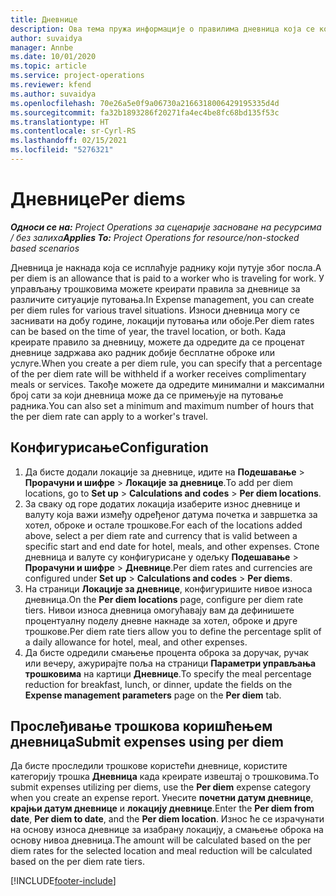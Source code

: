 ```yaml
---
title: Дневнице
description: Ова тема пружа информације о правилима дневница која се користе у управљању трошковима.
author: suvaidya
manager: Annbe
ms.date: 10/01/2020
ms.topic: article
ms.service: project-operations
ms.reviewer: kfend
ms.author: suvaidya
ms.openlocfilehash: 70e26a5e0f9a06730a2166318006429195335d4d
ms.sourcegitcommit: fa32b1893286f20271fa4ec4be8fc68bd135f53c
ms.translationtype: HT
ms.contentlocale: sr-Cyrl-RS
ms.lasthandoff: 02/15/2021
ms.locfileid: "5276321"
---
```

# <a name="per-diems"></a><span data-ttu-id="d1a83-103">Дневнице</span><span class="sxs-lookup"><span data-stu-id="d1a83-103">Per diems</span></span>

<span data-ttu-id="d1a83-104">_**Односи се на:** Project Operations за сценарије засноване на ресурсима / без залиха_</span><span class="sxs-lookup"><span data-stu-id="d1a83-104">_**Applies To:** Project Operations for resource/non-stocked based scenarios_</span></span>


<span data-ttu-id="d1a83-105">Дневница је накнада која се исплаћује раднику који путује због посла.</span><span class="sxs-lookup"><span data-stu-id="d1a83-105">A per diem is an allowance that is paid to a worker who is traveling for work.</span></span> <span data-ttu-id="d1a83-106">У управљању трошковима можете креирати правила за дневнице за различите ситуације путовања.</span><span class="sxs-lookup"><span data-stu-id="d1a83-106">In Expense management, you can create per diem rules for  various travel situations.</span></span> <span data-ttu-id="d1a83-107">Износи дневница могу се заснивати на добу године, локацији путовања или обоје.</span><span class="sxs-lookup"><span data-stu-id="d1a83-107">Per diem rates can be based on the time of year, the travel location, or both.</span></span> <span data-ttu-id="d1a83-108">Када креирате правило за дневницу, можете да одредите да се проценат дневнице задржава ако радник добије бесплатне оброке или услуге.</span><span class="sxs-lookup"><span data-stu-id="d1a83-108">When you create a per diem  rule, you can specify that a percentage of the per diem rate will be withheld if a worker receives complimentary meals or services.</span></span> <span data-ttu-id="d1a83-109">Такође можете да одредите минимални и максимални број сати за који дневница може да се примењује на путовање радника.</span><span class="sxs-lookup"><span data-stu-id="d1a83-109">You can also set a minimum and maximum number of hours that the per diem rate can apply to a worker's travel.</span></span>

## <a name="configuration"></a><span data-ttu-id="d1a83-110">Конфигурисање</span><span class="sxs-lookup"><span data-stu-id="d1a83-110">Configuration</span></span> 

1. <span data-ttu-id="d1a83-111">Да бисте додали локације за дневнице, идите на **Подешавање** > **Прорачуни и шифре** > **Локације за дневнице**.</span><span class="sxs-lookup"><span data-stu-id="d1a83-111">To add per diem locations, go to **Set up** > **Calculations and codes** > **Per diem locations**.</span></span>
2. <span data-ttu-id="d1a83-112">За сваку од горе додатих локација изаберите износ дневнице и валуту која важи између одређеног датума почетка и завршетка за хотел, оброке и остале трошкове.</span><span class="sxs-lookup"><span data-stu-id="d1a83-112">For each of the locations added above, select a per diem rate and currency that is valid between a specific start and end date for hotel, meals, and other expenses.</span></span> <span data-ttu-id="d1a83-113">Стопе дневница и валуте су конфигурисане у одељку **Подешавање** > **Прорачуни и шифре** > **Дневнице**.</span><span class="sxs-lookup"><span data-stu-id="d1a83-113">Per diem rates and currencies are configured under **Set up** > **Calculations and codes** > **Per diems**.</span></span>
3. <span data-ttu-id="d1a83-114">На страници **Локације за дневнице**, конфигуришите нивое износа дневница.</span><span class="sxs-lookup"><span data-stu-id="d1a83-114">On the **Per diem locations** page, configure per diem rate tiers.</span></span> <span data-ttu-id="d1a83-115">Нивои износа дневница омогућавају вам да дефинишете процентуалну поделу дневне накнаде за хотел, оброке и друге трошкове.</span><span class="sxs-lookup"><span data-stu-id="d1a83-115">Per diem rate tiers allow you to define the percentage split of a daily allowance for hotel, meal, and other expenses.</span></span> 
4. <span data-ttu-id="d1a83-116">Да бисте одредили смањење процента оброка за доручак, ручак или вечеру, ажурирајте поља на страници **Параметри управљања трошковима** на картици **Дневнице**.</span><span class="sxs-lookup"><span data-stu-id="d1a83-116">To specify the meal percentage reduction for breakfast, lunch, or dinner, update the fields on the **Expense management parameters** page on the **Per diem** tab.</span></span> 
    
## <a name="submit-expenses-using-per-diem"></a><span data-ttu-id="d1a83-117">Прослеђивање трошкова коришћењем дневница</span><span class="sxs-lookup"><span data-stu-id="d1a83-117">Submit expenses using per diem</span></span>
<span data-ttu-id="d1a83-118">Да бисте проследили трошкове користећи дневнице, користите категорију трошка **Дневница** када креирате извештај о трошковима.</span><span class="sxs-lookup"><span data-stu-id="d1a83-118">To submit expenses utilizing per diems, use the **Per diem** expense category when you create an expense report.</span></span> <span data-ttu-id="d1a83-119">Унесите **почетни датум дневнице**, **крајњи датум дневнице** и **локацију дневнице**.</span><span class="sxs-lookup"><span data-stu-id="d1a83-119">Enter the **Per diem from date**, **Per diem to date**,  and the **Per diem location**.</span></span> <span data-ttu-id="d1a83-120">Износ ће се израчунати на основу износа дневнице за изабрану локацију, а смањење оброка на основу нивоа дневница.</span><span class="sxs-lookup"><span data-stu-id="d1a83-120">The amount will be calculated based on the per diem rates for the selected location and meal reduction will be calculated based on the per diem rate tiers.</span></span>


[!INCLUDE[footer-include](../includes/footer-banner.md)]